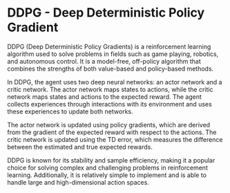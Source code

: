 # DDPG - Deep Deterministic Policy Gradient

DDPG (Deep Deterministic Policy Gradients) is a reinforcement learning algorithm used to solve problems in fields such as game playing, robotics, and autonomous control. It is a model-free, off-policy algorithm that combines the strengths of both value-based and policy-based methods.

In DDPG, the agent uses two deep neural networks: an actor network and a critic network. The actor network maps states to actions, while the critic network maps states and actions to the expected reward. The agent collects experiences through interactions with its environment and uses these experiences to update both networks.

The actor network is updated using policy gradients, which are derived from the gradient of the expected reward with respect to the actions. The critic network is updated using the TD error, which measures the difference between the estimated and true expected rewards.

DDPG is known for its stability and sample efficiency, making it a popular choice for solving complex and challenging problems in reinforcement learning. Additionally, it is relatively simple to implement and is able to handle large and high-dimensional action spaces.
